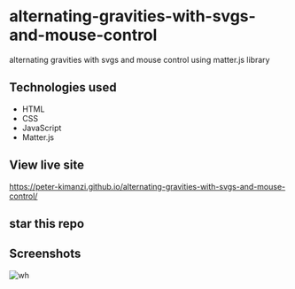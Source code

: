 # alternating-gravities-with-svgs-and-mouse-control

alternating gravities with svgs and mouse control using matter.js library

## Technologies used
* HTML
* CSS
* JavaScript
* Matter.js

## View live site

https://peter-kimanzi.github.io/alternating-gravities-with-svgs-and-mouse-control/

## star this repo

## Screenshots



![wh](https://user-images.githubusercontent.com/71552773/172792526-7a70ef95-e224-49e2-82b8-fba6ef00d6e8.PNG)
